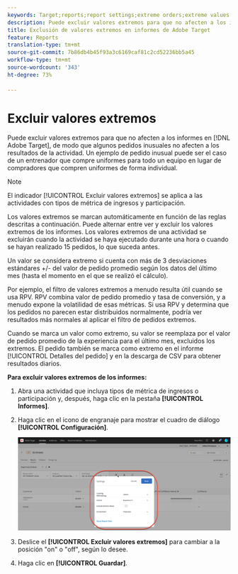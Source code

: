 ```yaml
---
keywords: Target;reports;report settings;extreme orders;extreme values
description: Puede excluir valores extremos para que no afecten a los informes de Adobe Target, de modo que algunos pedidos inusuales no afecten a los resultados de la actividad. Un ejemplo de pedido inusual puede ser el caso de un entrenador que compre uniformes para todo un equipo en lugar de compradores que compren uniformes de forma individual.
title: Exclusión de valores extremos en informes de Adobe Target
feature: Reports
translation-type: tm+mt
source-git-commit: 7b86db4b45f93a3c6169caf81c2cd52236bb5a45
workflow-type: tm+mt
source-wordcount: '343'
ht-degree: 73%

---
```



# Excluir valores extremos

Puede excluir valores extremos para que no afecten a los informes en [!DNL Adobe Target], de modo que algunos pedidos inusuales no afecten a los resultados de la actividad. Un ejemplo de pedido inusual puede ser el caso de un entrenador que compre uniformes para todo un equipo en lugar de compradores que compren uniformes de forma individual.

>[!NOTE]
>
>El indicador [!UICONTROL Excluir valores extremos] se aplica a las actividades con tipos de métrica de ingresos y participación.

Los valores extremos se marcan automáticamente en función de las reglas descritas a continuación. Puede alternar entre ver y excluir los valores extremos de los informes. Los valores extremos de una actividad se excluirán cuando la actividad se haya ejecutado durante una hora o cuando se hayan realizado 15 pedidos, lo que suceda antes.

Un valor se considera extremo si cuenta con más de 3 desviaciones estándares +/- del valor de pedido promedio según los datos del último mes (hasta el momento en el que se realizó el cálculo).

Por ejemplo, el filtro de valores extremos a menudo resulta útil cuando se usa RPV. RPV combina valor de pedido promedio y tasa de conversión, y a menudo expone la volatilidad de esas métricas. Si usa RPV y determina que los pedidos no parecen estar distribuidos normalmente, podría ver resultados más normales al aplicar el filtro de pedidos extremos.

Cuando se marca un valor como extremo, su valor se reemplaza por el valor de pedido promedio de la experiencia para el último mes, excluidos los extremos. El pedido también se marca como extremo en el informe [!UICONTROL Detalles del pedido] y en la descarga de CSV para obtener resultados diarios.

**Para excluir valores extremos de los informes:**

1. Abra una actividad que incluya tipos de métrica de ingresos o participación y, después, haga clic en la pestaña **[!UICONTROL Informes]**.
1. Haga clic en el icono de engranaje para mostrar el cuadro de diálogo **[!UICONTROL Configuración]**.

   ![Resultado del paso](assets/exclude_extreme_values.png)

1. Deslice el **[!UICONTROL Excluir valores extremos]** para cambiar a la posición &quot;on&quot; o &quot;off&quot;, según lo desee.
1. Haga clic en **[!UICONTROL Guardar]**.
